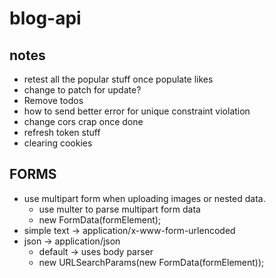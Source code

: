 # blog-api

## notes

- retest all the popular stuff once populate likes
- change to patch for update?
- Remove todos
- how to send better error for unique constraint violation
- change cors crap once done
- refresh token stuff
- clearing cookies

## FORMS

- use multipart form when uploading images or nested data.
  - use multer to parse multipart form data
  - new FormData(formElement);
- simple text -> application/x-www-form-urlencoded
- json -> application/json
  - default -> uses body parser
  - new URLSearchParams(new FormData(formElement));
